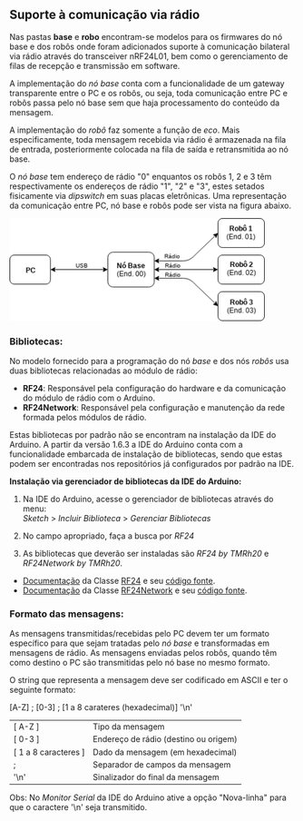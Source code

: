 ## Suporte à comunicação via rádio

Nas pastas **base** e **robo** encontram-se modelos para os firmwares do nó base e dos robôs 
onde foram adicionados suporte à comunicação bilateral via rádio através do transceiver 
nRF24L01, bem como o gerenciamento de filas de recepção e transmissão em software.

A implementação do *nó base* conta com a funcionalidade de um gateway transparente 
entre o PC e os robôs, ou seja, toda comunicação entre PC e robôs passa pelo nó base sem 
que haja processamento do conteúdo da mensagem.

A implementação do *robô* faz somente a função de *eco*. Mais especificamente, toda mensagem 
recebida via rádio é armazenada na fila de entrada, posteriormente colocada na fila de saída e 
retransmitida ao nó base.

O *nó base* tem endereço de rádio "0" enquantos os robôs 1, 2 e 3 têm respectivamente os endereços 
de rádio "1", "2" e "3", estes setados fisicamente via *dipswitch* em suas placas eletrônicas. 
Uma representação da comunicação entre PC, nó base e robôs pode ser vista na figura abaixo.

<img src="https://github.com/alex-co/vsss/blob/master/img/pc-base-robos.png" width="450">

### Bibliotecas:

No modelo fornecido para a programação do nó *base* e dos nós *robôs* usa duas bibliotecas 
relacionadas ao módulo de rádio:
- **RF24**: Responsável pela configuração do hardware e da comunicação do módulo de rádio com o Arduino.  
- **RF24Network**: Responsável pela configuração e manutenção da rede formada pelos módulos de rádio.  

Estas bibliotecas por padrão não se encontram na instalação da IDE do Arduino. A partir da versão 1.6.3 a 
IDE do Arduino conta com a funcionalidade embarcada de instalação de bibliotecas, sendo que estas podem ser 
encontradas nos repositórios já configurados por padrão na IDE. 

**Instalação via gerenciador de bibliotecas da IDE do Arduino:**  

1. Na IDE do Arduino, acesse o gerenciador de bibliotecas através do menu:  
*Sketch* > *Incluir Biblioteca* > *Gerenciar Bibliotecas*  

2. No campo apropriado, faça a busca por *RF24*  

3. As bibliotecas que deverão ser instaladas são *RF24 by TMRh20* e *RF24Network by TMRh20*.

- <a href="http://tmrh20.github.io/RF24/" target="_blank">Documentação</a> da Classe <a href="http://tmrh20.github.io/RF24/classRF24.html" target="_blank">RF24</a> e seu <a href="https://github.com/nRF24/RF24" target="_blank">código fonte</a>.
- <a href="http://tmrh20.github.io/RF24Network/" target="_blank">Documentação</a> da Classe <a href="http://tmrh20.github.io/RF24Network/classRF24Network.html" target="_blank">RF24Network</a> e seu <a href="https://github.com/nRF24/RF24Network" target="_blank">código fonte</a>.

### Formato das mensagens:

As mensagens transmitidas/recebidas pelo PC devem ter um formato específico para que sejam tratadas
pelo *nó base* e transformadas em mensagens de rádio. As mensagens enviadas pelos robôs, quando
têm como destino o PC são transmitidas pelo nó base no mesmo formato.

O string que representa a mensagem deve ser codificado em ASCII e ter o seguinte formato:

[A-Z] ; [0-3] ; [1 a 8 carateres (hexadecimal)] '\n'
 
|     |      |
| --- | ---  |
| [ A-Z ] | Tipo da mensagem |
| [ 0-3 ] | Endereço de rádio (destino ou origem) |
| [ 1 a 8 caracteres ] | Dado da mensagem (em hexadecimal) |
| ;  | Separador de campos da mensagem |
| '\n' | Sinalizador do final da mensagem |

Obs: No *Monitor Serial* da IDE do Arduino ative a opção "Nova-linha" para que o caractere '\n' seja transmitido.
